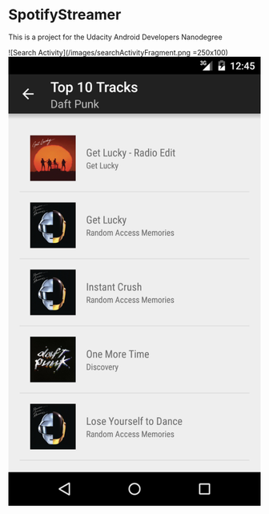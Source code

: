 # SpotifyStreamer
This is a project for the Udacity Android Developers Nanodegree

![Search Activity](/images/searchActivityFragment.png =250x100)
![Top Tracks Activity](/images/topTracksActivityFragment.png)
